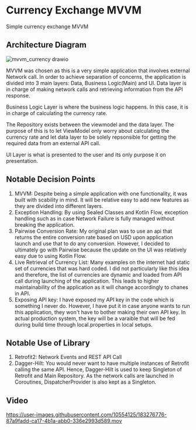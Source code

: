 # Currency Exchange MVVM
Simple currency exchange MVVM
## Architecture Diagram
![mvvm_currency drawio](https://user-images.githubusercontent.com/10554125/183276094-b1110af0-90b8-436f-86ca-e160dda758c6.png)

MVVM was chosen as this is a very simple application that involves external Network call. In order to achieve separation of concerns, the application is divided into 3 main layers: Data, Business Logic(Main) and UI. 
Data layer is in charge of making network calls and retrieving information from the API response.

Business Logic Layer is where the business logic happens. In this case, it is in charge of calculating the currency rate. 

The Repository exists between the viewmodel and the data layer. The purpose of this is to let ViewModel only worry about calculating the currency rate and let data layer to be solely repsonsible for getting the required data from an external API call.


UI Layer is what is presented to the user and its only purpose it on presentation. 

## Notable Decision Points
1. MVVM: Despite being a simple application with one functionality, it was built with scability in mind. It will be relative easy to add new features as they are divided into different layers. 
2. Exception Handling: By using Sealed Classes and Kotlin Flow, exception handling such as in case Network Failure is fully managed without breaking the application.
3. Pairwise Conversion Rate: My original plan was to use an api that returns the entire conversion rate based on USD upon application launch and use that to do any conversion. However, I decided to ultimately go with Pairwise because the update on the UI was relatively easy due to using Kotlin Flow.
4. Live Retrieval of Currency List: Many examples on the internet had static set of currencies that was hard coded. I did not particularly like this idea and therefore, the list of currencies are dynamic and loaded from API call during launching of the application. This leads to higher maintainability of the application as it will change accordingly to chanes in API.
5. Exposing API key: I have exposed my API key in the code which is something I never do. However, I have put it in case anyone wants to run this application, they won't have to bother making their own API key. In actual production system, the key will be a varaible that will be fed during build time through local.properties in local setups. 

## Notable Use of Library
1. Retrofit2: Network Events and REST API Call
2. Dagger-Hilt: You would never want to have multiple instances of Retrofit calling the same API. Hence, Dagger-Hilt is used to keep Singleton of Retrofit and Main Repository. As the network calls are launched in Coroutines, DispatcherProvider is also kept as a Singleton.

## Video

https://user-images.githubusercontent.com/10554125/183276776-87a9fadd-ca17-4b1a-abb0-336e2993d589.mov



